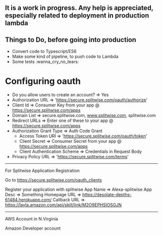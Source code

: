 It is a work in progress. Any help is appreciated, especially related to deployment in production lambda
----------------------------------------------------------------------------------------------------

Things to Do, before going into production
------------------------------------------

* Convert code to Typescript/ES6
* Make some kind of pipeline, to push code to Lambda
* Some tests :wanna_cry_no_tears:


Configuring oauth
===================

* Do you allow users to create an account? => Yes
* Authorization URL => 'https://secure.splitwise.com/oauth/authorize'
* Client Id => Consumer Key from your app @ https://secure.splitwise.com/apps
* Domain List => secure.splitwise.com, www.splitwise.com, splitwise.com
* Redirect URLs => Enter one of these to your app @ https://secure.splitwise.com/apps
* Authorization Grant Type => Auth Code Grant
  * Access Token URI => 'https://secure.splitwise.com/oauth/token'
  * Client Secret => Consumer Secret from your app @ https://secure.splitwise.com/apps
  * Client Authentication Scheme => Credentials in Request Body
* Privacy Policy URL => 'https://secure.splitwise.com/terms'

---------------------- 

For Splitwise Application Registration

Go to https://secure.splitwise.com/oauth_clients

Register your application with splitwise
App Name => Alexa-splitwise
App Desc => Something
Homepage URL => https://desolate-depths-61484.herokuapp.com/
Callback URL => https://layla.amazon.com/api/skill/link/M2O9EPHSIOSGJN

---------------------------

AWS Account in N.Virginia

Amazon Developer account
